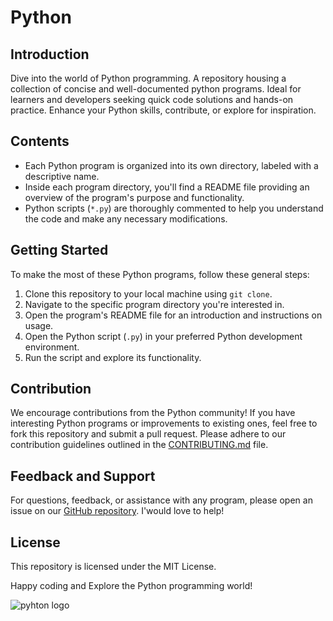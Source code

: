 # Python
## Introduction 
Dive into the world of Python programming.  A repository housing a collection of concise and well-documented python programs.  Ideal for learners and developers seeking quick code solutions and hands-on practice. Enhance your Python skills, contribute, or explore for inspiration.

## Contents

- Each Python program is organized into its own directory, labeled with a descriptive name.
- Inside each program directory, you'll find a README file providing an overview of the program's purpose and functionality.
- Python scripts (`*.py`) are thoroughly commented to help you understand the code and make any necessary modifications.

## Getting Started

To make the most of these Python programs, follow these general steps:

1. Clone this repository to your local machine using `git clone`.
2. Navigate to the specific program directory you're interested in.
3. Open the program's README file for an introduction and instructions on usage.
4. Open the Python script (`.py`) in your preferred Python development environment.
5. Run the script and explore its functionality.

## Contribution

We encourage contributions from the Python community! If you have interesting Python programs or improvements to existing ones, feel free to fork this repository and submit a pull request. Please adhere to our contribution guidelines outlined in the [CONTRIBUTING.md](CONTRIBUTING.md) file.

## Feedback and Support

For questions, feedback, or assistance with any program, please open an issue on our [GitHub repository](https://github.com/ahmedkhan58555/Python/issues). I'would love to help!

## License

This repository is licensed under the MIT License. 

Happy coding and Explore the Python programming world!

![pyhton logo](https://github.com/ahmedkhan58555/Python/assets/102408992/0246cd9d-0525-4b4c-9dab-c4eef1eb894e)
